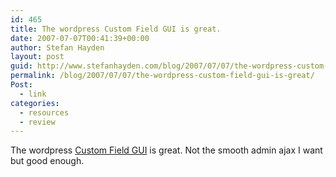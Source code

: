 ```yaml
---
id: 465
title: The wordpress Custom Field GUI is great.
date: 2007-07-07T00:41:39+00:00
author: Stefan Hayden
layout: post
guid: http://www.stefanhayden.com/blog/2007/07/07/the-wordpress-custom-field-gui-is-great/
permalink: /blog/2007/07/07/the-wordpress-custom-field-gui-is-great/
Post:
  - link
categories:
  - resources
  - review
---
```

<p>The wordpress <a href="http://rhymedcode.net/custom-field-gui/custom-field-gui">Custom Field GUI</a> is great. Not the smooth admin ajax I want but good enough.
</p>
